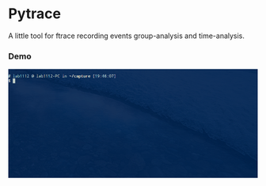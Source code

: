 # Pytrace

A little tool for ftrace recording events group-analysis and time-analysis.

### Demo

![demo-00](./demo-00.gif)